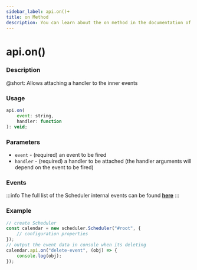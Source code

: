 ```yaml
---
sidebar_label: api.on()+
title: on Method
description: You can learn about the on method in the documentation of the DHTMLX JavaScript Scheduler library. Browse developer guides and API reference, try out code examples and live demos, and download a free 30-day evaluation version of DHTMLX Scheduler.
---
```


# api.on()

### Description

@short: Allows attaching a handler to the inner events

### Usage

~~~jsx {}
api.on(
	event: string,
	handler: function
): void;
~~~

### Parameters

- `event` - (required) an event to be fired 
- `handler` - (required) a handler to be attached (the handler arguments will depend on the event to be fired)

### Events

:::info
The full list of the Scheduler internal events can be found [**here**](api/overview/events_overview.md)
:::

### Example

~~~jsx {6-8}
// create Scheduler
const calendar = new scheduler.Scheduler("#root", {
	// configuration properties
});
// output the event data in console when its deleting
calendar.api.on("delete-event", (obj) => {
	console.log(obj);
});
~~~

